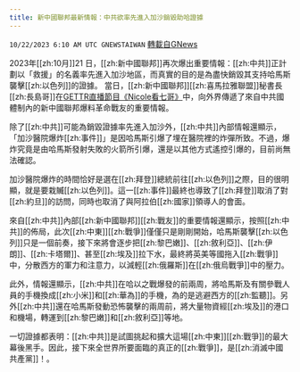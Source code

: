 ```yaml
---
title: 新中國聯邦最新情報：中共欲率先進入加沙銷毀助哈證據
---
```

`10/22/2023 6:10 AM UTC GNEWSTAIWAN` [轉載自GNews](https://gnews.org/articles/1865258)



  
2023年[[zh:10月]]21 日，[[zh:新中國聯邦]]再次爆出重要情報：[[zh:中共]]正計劃以「救援」的名義率先進入加沙地區，而真實的目的是為盡快銷毀其支持哈馬斯襲擊[[zh:以色列]]的證據。
當日，[[zh:新中國聯邦]][[zh:喜馬拉雅聯盟]]秘書長[[zh:長島哥]]在[GETTR直播節目《Nicole看七哥》](https://gettr.com/post/p2t1t0rebd4)中，向外界傳遞了來自中共國體制內的新中國聯邦爆料革命戰友的重要情報。

  

除了[[zh:中共]]可能為銷毀證據率先進入加沙外，[[zh:中共]]內部情報還顯示，「加沙醫院爆炸[[zh:事件]]」是因哈馬斯引爆了埋在醫院裡的炸彈所致。不過，爆炸究竟是由哈馬斯發射失敗的火箭所引爆，還是以其他方式遙控引爆的，目前尚無法確認。

  

加沙醫院爆炸的時間恰好是選在[[zh:拜登]]總統前往[[zh:以色列]]之際，目的很明顯，就是要栽贓[[zh:以色列]]。這一[[zh:事件]]最終也導致了[[zh:拜登]]取消了對[[zh:約旦]]的訪問，同時也取消了與阿拉伯[[zh:國家]]領導人的會面。

  

來自[[zh:中共]]內部[[zh:新中國聯邦]][[zh:戰友]]的重要情報還顯示，按照[[zh:中共]]的佈局，此次[[zh:中東]][[zh:戰爭]]僅僅只是剛剛開始，哈馬斯襲擊[[zh:以色列]]只是一個前奏，接下來將會逐步把[[zh:黎巴嫩]]、[[zh:敘利亞]]、[[zh:伊朗]]、[[zh:卡塔爾]]、甚至[[zh:埃及]]拉下水，最終將英美等國拖入[[zh:戰爭]]中，分散西方的軍力和注意力，以減輕[[zh:俄羅斯]]在[[zh:俄烏戰爭]]中的壓力。

  

此外，情報還顯示，[[zh:中共]]在哈以之戰爆發的前兩周，將哈馬斯及有關參戰人員的手機換成[[zh:小米]]和[[zh:華為]]的手機，為的是逃避西方的[[zh:監聽]]。另外[[zh:中共]]還在哈馬斯發動恐怖襲擊的兩周前，將大量物資經[[zh:埃及]]的港口和機場，轉運到[[zh:黎巴嫩]]和[[zh:敘利亞]]等地。

  

一切證據都表明：[[zh:中共]]是試圖挑起和擴大這場[[zh:中東]][[zh:戰爭]]的最大幕後黑手。因此，接下來全世界所要面臨的真正的[[zh:戰爭]]，是[[zh:消滅中國共產黨]]！。



